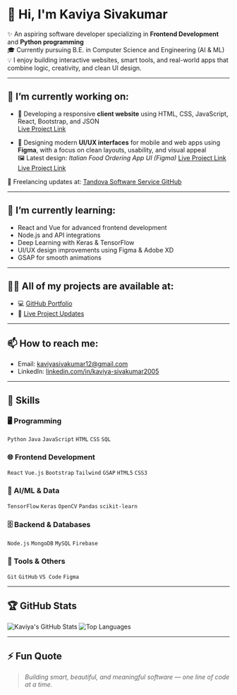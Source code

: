 # 👋 Hi, I'm Kaviya Sivakumar

✨ An aspiring software developer specializing in **Frontend Development** and **Python programming**  
🎓 Currently pursuing B.E. in Computer Science and Engineering (AI & ML)  
💡 I enjoy building interactive websites, smart tools, and real-world apps that combine logic, creativity, and clean UI design.

---

## 🔭 I’m currently working on:
- 🚀 Developing a responsive **client website** using HTML, CSS, JavaScript, React, Bootstrap, and JSON  
  [Live Project Link](https://tandova-software-service.github.io/ssfabtech/index.html)

- 🎨 Designing modern **UI/UX interfaces** for mobile and web apps using **Figma**, with a focus on clean layouts, usability, and visual appeal  
  🖼️ Latest design: *Italian Food Ordering App UI (Figma)*
    [Live Project Link](https://www.figma.com/proto/DH5VTiH5NbkqxazbihdPCQ/FIGMA?page-id=0%3A1&node-id=2203-48&p=f&viewport=-2103%2C-4191%2C0.08&t=oVGVGUWXg58p8Kcj-1&scaling=scale-down&content-scaling=fixed&starting-point-node-id=2203%3A262)
   [Live Project Link](https://tandova-software-service.github.io/ssfabtech/index.html)

📄 Freelancing updates at: [Tandova Software Service GitHub](https://github.com/Tandova-software-service)

---

## 🌱 I’m currently learning:
- React and Vue for advanced frontend development  
- Node.js and API integrations  
- Deep Learning with Keras & TensorFlow  
- UI/UX design improvements using Figma & Adobe XD  
- GSAP for smooth animations

---

## 👨‍💻 All of my projects are available at:
- 💻 [GitHub Portfolio](https://github.com/kaviya-projects)
- 📝 [Live Project Updates](https://github.com/kaviya-projects)

---

## 📫 How to reach me:
- Email: [kaviyasivakumar12@gmail.com](mailto:kaviyasivakumar12@gmail.com)  
- LinkedIn: [linkedin.com/in/kaviya-sivakumar2005](https://www.linkedin.com/in/kaviya-sivakumar2005/)

---

## 🧠 Skills

### 🖥️ Programming
`Python`  `Java` `JavaScript` `HTML` `CSS` `SQL`

### 🌐 Frontend Development
`React` `Vue.js` `Bootstrap` `Tailwind` `GSAP` `HTML5` `CSS3`

### 🧠 AI/ML & Data
`TensorFlow` `Keras` `OpenCV` `Pandas` `scikit-learn`

### 🗄️ Backend & Databases
`Node.js` `MongoDB` `MySQL` `Firebase`

### 🧰 Tools & Others
`Git` `GitHub` `VS Code` `Figma` 

---

## 🏆 GitHub Stats

![Kaviya's GitHub Stats](https://github-readme-stats.vercel.app/api?username=kaviya-projects&show_icons=true&theme=tokyonight)
![Top Languages](https://github-readme-stats.vercel.app/api/top-langs/?username=kaviya-projects&layout=compact&theme=tokyonight)

---

## ⚡ Fun Quote
> *Building smart, beautiful, and meaningful software — one line of code at a time.*

